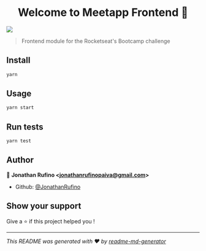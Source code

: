 <h1 align="center">Welcome to Meetapp Frontend 👋</h1>
<p>
  <img src="https://img.shields.io/badge/version-1.0.0-blue.svg?cacheSeconds=2592000" />
</p>

> Frontend module for the Rocketseat&#39;s Bootcamp challenge

## Install

```sh
yarn
```

## Usage

```sh
yarn start
```

## Run tests

```sh
yarn test
```

## Author

👤 **Jonathan Rufino &lt;jonathanrufinopaiva@gmail.com&gt;**

* Github: [@JonathanRufino](https://github.com/JonathanRufino)

## Show your support

Give a ⭐️ if this project helped you !

***
_This README was generated with ❤️ by [readme-md-generator](https://github.com/kefranabg/readme-md-generator)_

